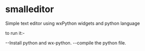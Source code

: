 # smalleditor
Simple text editor using wxPython widgets and python language

to run it:-

--Install python and wx-python.
--compile the python file.
